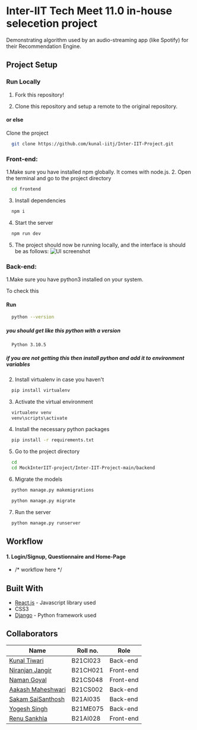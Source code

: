 # Inter-IIT Tech Meet 11.0 in-house selecetion project

Demonstrating algorithm used by an audio-streaming app (like Spotify) for their Recommendation Engine.

## Project Setup

### Run Locally

1. Fork this repository!

2. Clone this repository and setup a remote to the original repository.

#### or else

Clone the project

```bash
  git clone https://github.com/kunal-iitj/Inter-IIT-Project.git
```
### Front-end:
1.Make sure you have installed npm globally. It comes with node.js.
2. Open the terminal and go to the project directory

```bash
  cd frontend
```
3. Install dependencies

```bash
  npm i
```
4. Start the server

```bash
  npm run dev
```
5. The project should now be running locally, and the interface is should be as follows:
![UI screenshot](https://github.com/kunal-iitj/Inter-IIT-Project/blob/main/frontend/src/Images/Homepagess.png?raw=true)

### Back-end:
1.Make sure you have python3 installed on your system.

To check this

#### Run
```bash
  python --version
```
##### you should get like this python with a version
```bash
  Python 3.10.5
```

##### if you are not getting this then install python and add it to environment variables
2. Install virtualenv in case you haven't

```bash
  pip install virtualenv 
```
3. Activate the virtual environment

```bash
  virtualenv venv
  venv\scripts\activate
```
4. Install the necessary python packages

```bash
  pip install -r requirements.txt 
```
5. Go to the project directory

```bash
  cd
  cd MockInterIIT-project/Inter-IIT-Project-main/backend
```
6. Migrate the models

```bash
  python manage.py makemigrations
```

```bash
  python manage.py migrate
```
7. Run the server 

```bash
  python manage.py runserver 
```

## Workflow

#### 1. Login/Signup, Questionnaire and Home-Page
* /* workflow here */


## Built With

* [React.js](https://reactjs.org/) - Javascript library used
* CSS3
* [Django](https://www.djangoproject.com/) - Python framework used

## Collaborators
|Name|Roll no.|Role|
|--|--|--|
|[Kunal Tiwari](https://github.com/kunal-iitj)| B21CI023 |Back-end|
|[Niranjan Jangir](https://github.com/whennijcodes)|B21CH021|Front-end|
|[Naman Goyal](https://github.com/naman280104)|B21CS048|Front-end|
|[Aakash Maheshwari](https://github.com/AM-78)|B21CS002|Back-end|
|[Sakam SaiSanthosh](https://github.com/sss2482)|B21AI035|Back-end|
|[Yogesh Singh ](https://github.com/yogeshsingh-11)|B21ME075|Back-end|
|[Renu Sankhla ](https://github.com/sankhla2)|B21AI028|Front-end|
